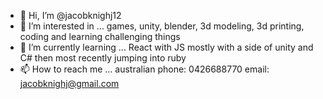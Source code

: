 - 👋 Hi, I’m @jacobknighj12
- 👀 I’m interested in ... games, unity, blender, 3d modeling, 3d printing, coding and learning challenging things
- 🌱 I’m currently learning ... React with JS mostly with a side of unity and C# then most recently jumping into ruby 
- 📫 How to reach me ...
australian phone: 0426688770
email: jacobknighj@gmail.com
